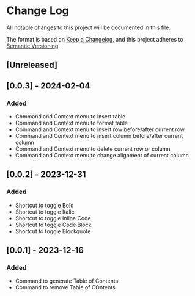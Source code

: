 # Change Log

All notable changes to this project will be documented in this file.

The format is based on [Keep a Changelog](https://keepachangelog.com/en/1.0.0/),
and this project adheres to [Semantic Versioning](https://semver.org/spec/v2.0.0.html).

## [Unreleased]

## [0.0.3] - 2024-02-04

### Added

- Command and Context menu to insert table
- Command and Context menu to format table
- Command and Context menu to insert row before/after current row
- Command and Context menu to insert column before/after current column
- Command and Context menu to delete current row or column
- Command and Context menu to change alignment of current column

## [0.0.2] - 2023-12-31

### Added

- Shortcut to toggle Bold
- Shortcut to toggle Italic
- Shortcut to toggle Inline Code
- Shortcut to toggle Code Block
- Shortcut to toggle Blockquote

## [0.0.1] - 2023-12-16

### Added

- Command to generate Table of Contents
- Command to remove Table of COntents
